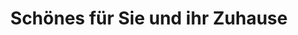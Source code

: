 ---
title: "Schönes für Sie und ihr Zuhause"
url: /goettingen/schoenes-fuer-sie-und-ihr-zuhause/
shop: Raumausstattung
---